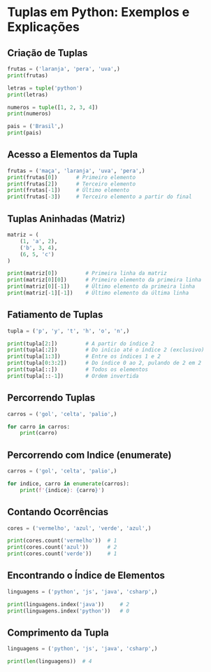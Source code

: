 # Tuplas em Python: Exemplos e Explicações

## Criação de Tuplas

```python
frutas = ('laranja', 'pera', 'uva',)
print(frutas)

letras = tuple('python')
print(letras)

numeros = tuple([1, 2, 3, 4])
print(numeros)

pais = ('Brasil',)
print(pais)
```

## Acesso a Elementos da Tupla

```python
frutas = ('maça', 'laranja', 'uva', 'pera',)
print(frutas[0])      # Primeiro elemento
print(frutas[2])      # Terceiro elemento
print(frutas[-1])     # Último elemento
print(frutas[-3])     # Terceiro elemento a partir do final
```

## Tuplas Aninhadas (Matriz)

```python
matriz = (
    (1, 'a', 2),
    ('b', 3, 4),
    (6, 5, 'c')
)

print(matriz[0])         # Primeira linha da matriz
print(matriz[0][0])      # Primeiro elemento da primeira linha
print(matriz[0][-1])     # Último elemento da primeira linha
print(matriz[-1][-1])    # Último elemento da última linha
```

## Fatiamento de Tuplas

```python
tupla = ('p', 'y', 't', 'h', 'o', 'n',)

print(tupla[2:])         # A partir do índice 2
print(tupla[:2])         # Do início até o índice 2 (exclusivo)
print(tupla[1:3])        # Entre os índices 1 e 2
print(tupla[0:3:2])      # Do índice 0 ao 2, pulando de 2 em 2
print(tupla[::])         # Todos os elementos
print(tupla[::-1])       # Ordem invertida
```

## Percorrendo Tuplas

```python
carros = ('gol', 'celta', 'palio',)

for carro in carros:
    print(carro)
```

## Percorrendo com Indice (enumerate)

```python
carros = ('gol', 'celta', 'palio',)

for indice, carro in enumerate(carros):
    print(f'{indice}: {carro}')
```

## Contando Ocorrências

```python
cores = ('vermelho', 'azul', 'verde', 'azul',)

print(cores.count('vermelho'))  # 1
print(cores.count('azul'))      # 2
print(cores.count('verde'))     # 1
```

## Encontrando o Índice de Elementos

```python
linguagens = ('python', 'js', 'java', 'csharp',)

print(linguagens.index('java'))     # 2
print(linguagens.index('python'))   # 0
```

## Comprimento da Tupla

```python
linguagens = ('python', 'js', 'java', 'csharp',)

print(len(linguagens))  # 4
```

